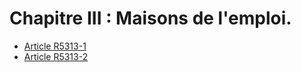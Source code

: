 # Chapitre III : Maisons de l'emploi.

* [Article R5313-1](./LEGIARTI000018525382.md)
* [Article R5313-2](./LEGIARTI000028625223.md)
